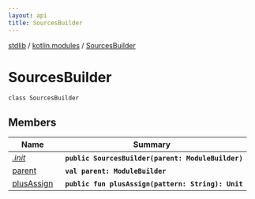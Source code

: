 ```yaml
---
layout: api
title: SourcesBuilder
---
```

[stdlib](../../index.md) / [kotlin.modules](../index.md) / [SourcesBuilder](index.md)

# SourcesBuilder

```
class SourcesBuilder
```

## Members

| Name | Summary |
|------|---------|
|[*.init*](_init_.md)|&nbsp;&nbsp;**`public SourcesBuilder(parent: ModuleBuilder)`**<br>|
|[parent](parent.md)|&nbsp;&nbsp;**`val parent: ModuleBuilder`**<br>|
|[plusAssign](plusAssign.md)|&nbsp;&nbsp;**`public fun plusAssign(pattern: String): Unit`**<br>|

